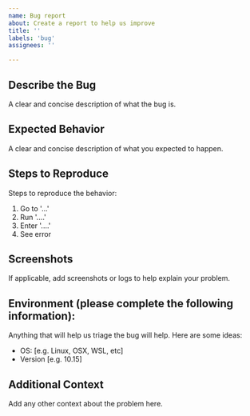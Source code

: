 ```yaml
---
name: Bug report
about: Create a report to help us improve
title: ''
labels: 'bug'
assignees: ''

---
```


## Describe the Bug

A clear and concise description of what the bug is.

## Expected Behavior

A clear and concise description of what you expected to happen.

## Steps to Reproduce

Steps to reproduce the behavior:
1. Go to '...'
2. Run '....'
3. Enter '....'
4. See error

## Screenshots

If applicable, add screenshots or logs to help explain your problem.

## Environment (please complete the following information):

Anything that will help us triage the bug will help. Here are some ideas:
 - OS: [e.g. Linux, OSX, WSL, etc]
 - Version [e.g. 10.15]

## Additional Context

Add any other context about the problem here.
